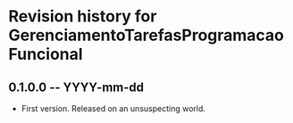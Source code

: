 # Revision history for GerenciamentoTarefasProgramacaoFuncional

## 0.1.0.0 -- YYYY-mm-dd

* First version. Released on an unsuspecting world.
